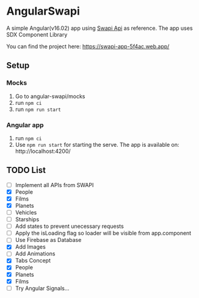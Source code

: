 # AngularSwapi

A simple Angular(v16.02) app using [Swapi Api](https://swapi.dev/) as reference.
The app uses SDX Component Library

You can find the project here: https://swapi-app-5f4ac.web.app/

## Setup

### Mocks

1. Go to angular-swapi/mocks
2. run `npm ci`
3. run `npm run start`

### Angular app

1. run `npm ci`
2. Use `npm run start` for starting the serve. The app is available on: http://localhost:4200/


## TODO List

- [ ]  Implement all APIs from SWAPI
- [X]  People
- [X]  Films
- [X]  Planets
- [ ]  Vehicles
- [ ]  Starships
- [ ]  Add states to prevent unecessary requests
- [ ]  Apply the isLoading flag so loader will be visible from app.component
- [ ]  Use Firebase as Database
- [X]  Add Images
- [ ]  Add Animations
- [x]  Tabs Concept
- [x]  People
- [x]  Planets
- [x]  Films
- [ ] Try Angular Signals...
